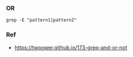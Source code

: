 ### OR
```
grep -E "pattern1|pattern2"
```

### Ref
* https://twpower.github.io/173-grep-and-or-not

